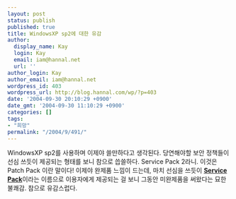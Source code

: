 ```yaml
---
layout: post
status: publish
published: true
title: WindowsXP sp2에 대한 유감
author:
  display_name: Kay
  login: Kay
  email: iam@hannal.net
  url: ''
author_login: Kay
author_email: iam@hannal.net
wordpress_id: 403
wordpress_url: http://blog.hannal.com/wp/?p=403
date: '2004-09-30 20:10:29 +0900'
date_gmt: '2004-09-30 11:10:29 +0900'
categories: []
tags:
- "희망"
permalink: "/2004/9/491/"
---
```

<p>WindowsXP sp2를 사용하며 이제야 쓸만하다고 생각된다. 당연해야할 보안 정책들이 선심 쓰듯이 제공되는 형태를 보니 참으로 씁쓸하다. Service Pack 2라니. 이것은 Patch Pack 이란 말이다! 이제야 완제품 느낌이 드는데, 마치 선심을 쓰듯이 <b><u>Service Pack</u></b>이라는 이름으로 이용자에게 제공되는 걸 보니 그동안 미완제품을 써왔다는 묘한 불쾌감. 참으로 유감스럽다.</p>
